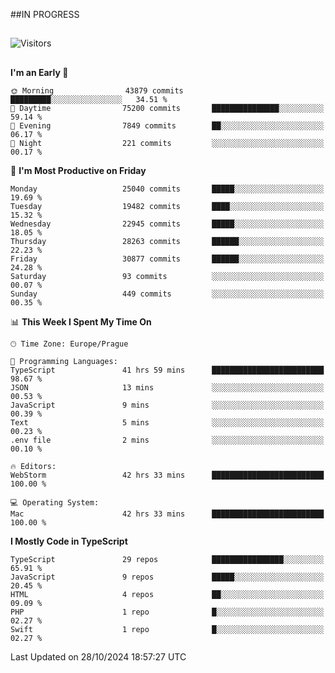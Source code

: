 ##IN PROGRESS
##
![Visitors](https://komarev.com/ghpvc/?username=petrbui&style=for-the-badge&label=Visitors+👀)



##
<!--
[![My GitHub stats](https://github-readme-stats.vercel.app/api?username=petrbui&theme=github_dark)](https://github.com/anuraghazra/github-readme-stats)

[![My wakatime stats](https://github-readme-stats.vercel.app/api/wakatime?username=petrbui&theme=github_dark)](https://github.com/anuraghazra/github-readme-stats)
-->
<!--START_SECTION:waka-->
**I'm an Early 🐤** 

```text
🌞 Morning                43879 commits       █████████░░░░░░░░░░░░░░░░   34.51 % 
🌆 Daytime                75200 commits       ███████████████░░░░░░░░░░   59.14 % 
🌃 Evening                7849 commits        ██░░░░░░░░░░░░░░░░░░░░░░░   06.17 % 
🌙 Night                  221 commits         ░░░░░░░░░░░░░░░░░░░░░░░░░   00.17 % 
```
📅 **I'm Most Productive on Friday** 

```text
Monday                   25040 commits       █████░░░░░░░░░░░░░░░░░░░░   19.69 % 
Tuesday                  19482 commits       ████░░░░░░░░░░░░░░░░░░░░░   15.32 % 
Wednesday                22945 commits       █████░░░░░░░░░░░░░░░░░░░░   18.05 % 
Thursday                 28263 commits       ██████░░░░░░░░░░░░░░░░░░░   22.23 % 
Friday                   30877 commits       ██████░░░░░░░░░░░░░░░░░░░   24.28 % 
Saturday                 93 commits          ░░░░░░░░░░░░░░░░░░░░░░░░░   00.07 % 
Sunday                   449 commits         ░░░░░░░░░░░░░░░░░░░░░░░░░   00.35 % 
```


📊 **This Week I Spent My Time On** 

```text
🕑︎ Time Zone: Europe/Prague

💬 Programming Languages: 
TypeScript               41 hrs 59 mins      █████████████████████████   98.67 % 
JSON                     13 mins             ░░░░░░░░░░░░░░░░░░░░░░░░░   00.53 % 
JavaScript               9 mins              ░░░░░░░░░░░░░░░░░░░░░░░░░   00.39 % 
Text                     5 mins              ░░░░░░░░░░░░░░░░░░░░░░░░░   00.23 % 
.env file                2 mins              ░░░░░░░░░░░░░░░░░░░░░░░░░   00.10 % 

🔥 Editors: 
WebStorm                 42 hrs 33 mins      █████████████████████████   100.00 % 

💻 Operating System: 
Mac                      42 hrs 33 mins      █████████████████████████   100.00 % 
```

**I Mostly Code in TypeScript** 

```text
TypeScript               29 repos            ████████████████░░░░░░░░░   65.91 % 
JavaScript               9 repos             █████░░░░░░░░░░░░░░░░░░░░   20.45 % 
HTML                     4 repos             ██░░░░░░░░░░░░░░░░░░░░░░░   09.09 % 
PHP                      1 repo              █░░░░░░░░░░░░░░░░░░░░░░░░   02.27 % 
Swift                    1 repo              █░░░░░░░░░░░░░░░░░░░░░░░░   02.27 % 
```




 Last Updated on 28/10/2024 18:57:27 UTC
<!--END_SECTION:waka-->
